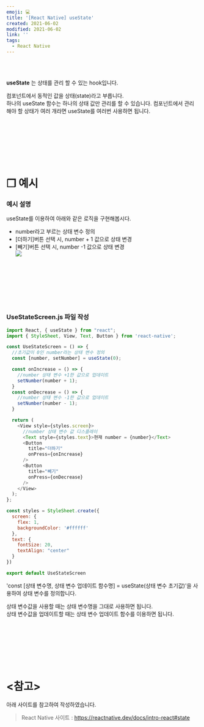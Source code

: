 ```yaml
---
emoji: 💻
title: '[React Native] useState'
created: 2021-06-02
modified: 2021-06-02
link: ''
tags:
  - React Native
---
```

<br></br>





**<Highlight>useState</Highlight>** 는 상태를 관리 할 수 있는 hook입니다.  

컴포넌트에서 동적인 값을 <Underline>상태(state)</Underline>라고 부릅니다.  
하나의 useState 함수는 하나의 상태 값만 관리를 할 수 있습니다. 컴포넌트에서 관리해야 할 상태가 여러 개라면 useState를 여러번 사용하면 됩니다.
<br></br><br></br><br></br><br></br>





# **❐ 예시**
### 예시 설명
useState를 이용하여 아래와 같은 로직을 구현해봅시다.
- number라고 부르는 상태 변수 정의
- [더하기]버튼 선택 시, number + 1 값으로 상태 변경
- [빼기]버튼 선택 시, number -1 값으로 상태 변경  
![](/assets/react-native-usestate.png)
<br></br><br></br><br></br><br></br>





### UseStateScreen.js 파일 작성
```javascript
import React, { useState } from "react";
import { StyleSheet, View, Text, Button } from 'react-native';

const UseStateScreen = () => {
  //초기값이 0인 number라는 상태 변수 정의
  const [number, setNumber] = useState(0);

  const onIncrease = () => {
    //number 상태 변수 +1한 값으로 업데이트
    setNumber(number + 1);
  }
  const onDecrease = () => {
    //number 상태 변수 -1한 값으로 업데이트
    setNumber(number - 1);
  }

  return (
    <View style={styles.screen}>
      //number 상태 변수 값 디스플레이
      <Text style={styles.text}>현재 number = {number}</Text>
      <Button
        title="더하기"
        onPress={onIncrease}
      />
      <Button
        title="빼기"
        onPress={onDecrease}
      />
    </View>
  );
};

const styles = StyleSheet.create({
  screen: {
    flex: 1,
    backgroundColor: '#ffffff'
  },
  text: {
    fontSize: 20,
    textAlign: "center"
  }
})

export default UseStateScreen
```
<Box>'const [상태 변수명, 상태 변수 업데이트 함수명] = useState(상태 변수 초기값)'</Box>을 사용하여 상태 변수를 정의합니다.

상태 변수값을 사용할 때는 상태 변수명을 그대로 사용하면 됩니다.  
상태 변수값을 업데이트할 때는 상태 변수 업데이트 함수를 이용하면 됩니다.
<br></br><br></br><br></br><br></br>





# **<참고>**
아래 사이트를 참고하여 작성하였습니다.
> React Native 사이트 : https://reactnative.dev/docs/intro-react#state

<br></br><br></br>